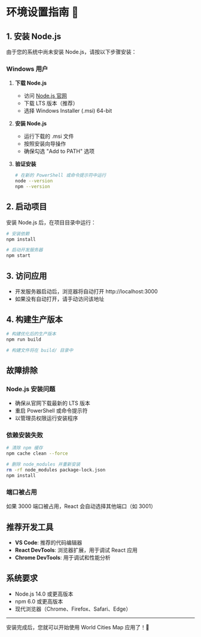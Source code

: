 # 环境设置指南 🔧

## 1. 安装 Node.js

由于您的系统中尚未安装 Node.js，请按以下步骤安装：

### Windows 用户

1. **下载 Node.js**
   - 访问 [Node.js 官网](https://nodejs.org/)
   - 下载 LTS 版本（推荐）
   - 选择 Windows Installer (.msi) 64-bit

2. **安装 Node.js**
   - 运行下载的 .msi 文件
   - 按照安装向导操作
   - 确保勾选 "Add to PATH" 选项

3. **验证安装**
   ```bash
   # 在新的 PowerShell 或命令提示符中运行
   node --version
   npm --version
   ```

## 2. 启动项目

安装 Node.js 后，在项目目录中运行：

```bash
# 安装依赖
npm install

# 启动开发服务器
npm start
```

## 3. 访问应用

- 开发服务器启动后，浏览器将自动打开 http://localhost:3000
- 如果没有自动打开，请手动访问该地址

## 4. 构建生产版本

```bash
# 构建优化后的生产版本
npm run build

# 构建文件将在 build/ 目录中
```

## 故障排除

### Node.js 安装问题
- 确保从官网下载最新的 LTS 版本
- 重启 PowerShell 或命令提示符
- 以管理员权限运行安装程序

### 依赖安装失败
```bash
# 清除 npm 缓存
npm cache clean --force

# 删除 node_modules 并重新安装
rm -rf node_modules package-lock.json
npm install
```

### 端口被占用
如果 3000 端口被占用，React 会自动选择其他端口（如 3001）

## 推荐开发工具

- **VS Code**: 推荐的代码编辑器
- **React DevTools**: 浏览器扩展，用于调试 React 应用
- **Chrome DevTools**: 用于调试和性能分析

## 系统要求

- Node.js 14.0 或更高版本
- npm 6.0 或更高版本
- 现代浏览器（Chrome、Firefox、Safari、Edge）

---

安装完成后，您就可以开始使用 World Cities Map 应用了！🚀 